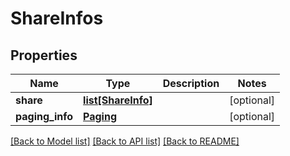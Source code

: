 # ShareInfos

## Properties
Name | Type | Description | Notes
------------ | ------------- | ------------- | -------------
**share** | [**list[ShareInfo]**](ShareInfo.md) |  | [optional] 
**paging_info** | [**Paging**](Paging.md) |  | [optional] 

[[Back to Model list]](../README.md#documentation-for-models) [[Back to API list]](../README.md#documentation-for-api-endpoints) [[Back to README]](../README.md)


